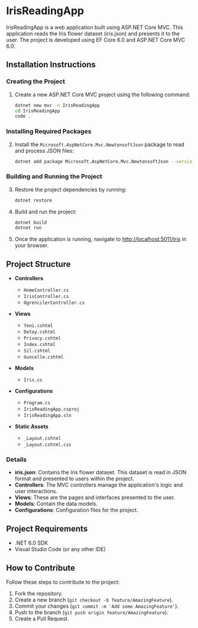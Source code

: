 # IrisReadingApp

IrisReadingApp is a web application built using ASP.NET Core MVC. This application reads the Iris flower dataset (iris.json) and presents it to the user. The project is developed using EF Core 6.0 and ASP.NET Core MVC 6.0.

## Installation Instructions

### Creating the Project

1. Create a new ASP.NET Core MVC project using the following command:
    ```sh
    dotnet new mvc -n IrisReadingApp
    cd IrisReadingApp
    code .
    ```

### Installing Required Packages

2. Install the `Microsoft.AspNetCore.Mvc.NewtonsoftJson` package to read and process JSON files:
    ```sh
    dotnet add package Microsoft.AspNetCore.Mvc.NewtonsoftJson --version 6.0.0
    ```

### Building and Running the Project

3. Restore the project dependencies by running:
    ```sh
    dotnet restore
    ```

4. Build and run the project:
    ```sh
    dotnet build
    dotnet run
    ```

5. Once the application is running, navigate to [http://localhost:5011/Iris](http://localhost:5011/Iris) in your browser.

## Project Structure

- **Controllers**
    - `HomeController.cs`
    - `IrisController.cs`
    - `OgrencilerController.cs`

- **Views**
    - `Yeni.cshtml`
    - `Detay.cshtml`
    - `Privacy.cshtml`
    - `Index.cshtml`
    - `Sil.cshtml`
    - `Guncelle.cshtml`

- **Models**
    - `Iris.cs`

- **Configurations**
    - `Program.cs`
    - `IrisReadingApp.csproj`
    - `IrisReadingApp.sln`

- **Static Assets**
    - `_Layout.cshtml`
    - `_Layout.cshtml.css`

### Details

- **iris.json**: Contains the Iris flower dataset. This dataset is read in JSON format and presented to users within the project.
- **Controllers**: The MVC controllers manage the application's logic and user interactions.
- **Views**: These are the pages and interfaces presented to the user.
- **Models**: Contain the data models.
- **Configurations**: Configuration files for the project.

## Project Requirements

- .NET 6.0 SDK
- Visual Studio Code (or any other IDE)

## How to Contribute

Follow these steps to contribute to the project:

1. Fork the repository.
2. Create a new branch (`git checkout -b feature/AmazingFeature`).
3. Commit your changes (`git commit -m 'Add some AmazingFeature'`).
4. Push to the branch (`git push origin feature/AmazingFeature`).
5. Create a Pull Request.
